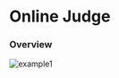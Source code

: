 # Online Judge

### Overview
![example1](https://user-images.githubusercontent.com/76832861/175816771-df7cfc13-935d-4770-9434-e1021b186b5e.gif)
